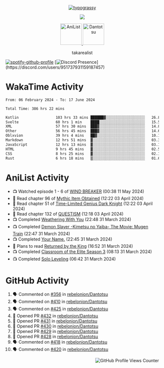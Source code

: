 <div align="center">
<a href="https://github.com/kawarimidoll/typograssy">
    <img alt="typograssy" src="https://typograssy.deno.dev/api?text=%E3%82%B8%E3%83%A7%E3%83%B3%E3%81%A7%E3%81%99%E3%80%82%E3%81%93%E3%82%93%E3%81%AB%E3%81%A1%E3%81%AF%20%20%5E%5E%20sup%20iam%20ibo%20--&&l0=none&l1=82d9d0&l2=027353&l3=038c4c&l4=01402e&bg=none&frame=none&speed=100&comment=">
</a>
</div>
<p align="center">
  <a href="https://skillicons.dev">
    <img src="https://skillicons.dev/icons?i=kotlin,figma,obsidian,androidstudio,vscode,css,html" />
  </a>
</p>

<p align="center">
    <a href="https://anilist.co/user/takarealist112/">
      <img src="https://i.imgur.com/LDvh7Lg.gif" alt="AniList" style="width: 70px; height: auto;">
    </a>
    <a href="https://discord.gg/4HPZ5nAWwM/">
      <img src="https://i.imgur.com/5o3Y9Jb.gif" alt="Dantotsu" style="width: 70px; height: auto;">
    </a>
</p>

<p align="center">
takarealist
</p>

[![spotify-github-profile](https://spotify-github-profile.vercel.app/api/view?uid=216np2gahwfhcjozqmzomew7i&cover_image=true&theme=novatorem&show_offline=true&background_color=121212&interchange=false&bar_color=53b14f&bar_color_cover=true)](https://spotify-github-profile.vercel.app/api/view?uid=216np2gahwfhcjozqmzomew7i&redirect=true)
[![Discord Presence](https://lanyard-profile-readme.vercel.app/api/951737931159187457?theme=dark&bg=Oe1116&animated=false&hideDiscrim=true&borderRadius=30px&idleMessage=currently%20offline...)](https://discord.com/users/951737931159187457)

# WakaTime Activity

<!--START_SECTION:waka-->

```txt
From: 06 February 2024 - To: 17 June 2024

Total Time: 386 hrs 22 mins

Kotlin                 103 hrs 33 mins ██████▓░░░░░░░░░░░░░░░░░░   26.80 %
Svelte                 60 hrs 1 min    ████░░░░░░░░░░░░░░░░░░░░░   15.54 %
XML                    57 hrs 30 mins  ███▓░░░░░░░░░░░░░░░░░░░░░   14.88 %
Other                  56 hrs 45 mins  ███▓░░░░░░░░░░░░░░░░░░░░░   14.69 %
Oblxvion               39 hrs 4 mins   ██▓░░░░░░░░░░░░░░░░░░░░░░   10.11 %
Markdown               12 hrs 51 mins  ▓░░░░░░░░░░░░░░░░░░░░░░░░   03.33 %
JavaScript             12 hrs 13 mins  ▓░░░░░░░░░░░░░░░░░░░░░░░░   03.17 %
HTML                   9 hrs 45 mins   ▓░░░░░░░░░░░░░░░░░░░░░░░░   02.53 %
CSS                    8 hrs 25 mins   ▓░░░░░░░░░░░░░░░░░░░░░░░░   02.18 %
Rust                   6 hrs 18 mins   ▒░░░░░░░░░░░░░░░░░░░░░░░░   01.63 %
```

<!--END_SECTION:waka-->

# AniList Activity

<!-- ANILIST_ACTIVITY:start -->

-   📺 Watched episode 1 - 6 of [WIND BREAKER](https://anilist.co/anime/163270) (00:38 11 May 2024)
-   📖 Read chapter 96 of [Mythic Item Obtained](https://anilist.co/manga/151025) (12:22 03 April 2024)
-   📖 Read chapter 51 of [Time-Limited Genius Dark Knight](https://anilist.co/manga/165182) (12:22 03 April 2024)
-   📖 Read chapter 132 of [QUESTISM](https://anilist.co/manga/140837) (12:18 03 April 2024)
-   📺 Completed [Weathering With You](https://anilist.co/anime/106286) (22:48 31 March 2024)
-   📺 Completed [Demon Slayer -Kimetsu no Yaiba- The Movie: Mugen Train](https://anilist.co/anime/112151) (22:47 31 March 2024)
-   📺 Completed [Your Name.](https://anilist.co/anime/21519) (22:45 31 March 2024)
-   📖 Plans to read [Returned by the King](https://anilist.co/manga/170724) (16:52 31 March 2024)
-   📺 Completed [Classroom of the Elite Season 3](https://anilist.co/anime/146066) (08:13 31 March 2024)
-   📺 Completed [Solo Leveling](https://anilist.co/anime/151807) (06:42 31 March 2024)

<!-- ANILIST_ACTIVITY:end -->

# GitHub Activity

<!--START_SECTION:activity-->

1. 🗣 Commented on [#356](https://github.com/rebelonion/Dantotsu/issues/356#issuecomment-2176112043) in [rebelonion/Dantotsu](https://github.com/rebelonion/Dantotsu)
2. 🗣 Commented on [#410](https://github.com/rebelonion/Dantotsu/issues/410#issuecomment-2176103854) in [rebelonion/Dantotsu](https://github.com/rebelonion/Dantotsu)
3. 🗣 Commented on [#425](https://github.com/rebelonion/Dantotsu/issues/425#issuecomment-2175708345) in [rebelonion/Dantotsu](https://github.com/rebelonion/Dantotsu)
4. 💪 Opened PR [#432](https://github.com/rebelonion/Dantotsu/pull/432) in [rebelonion/Dantotsu](https://github.com/rebelonion/Dantotsu)
5. 💪 Opened PR [#431](https://github.com/rebelonion/Dantotsu/pull/431) in [rebelonion/Dantotsu](https://github.com/rebelonion/Dantotsu)
6. 💪 Opened PR [#430](https://github.com/rebelonion/Dantotsu/pull/430) in [rebelonion/Dantotsu](https://github.com/rebelonion/Dantotsu)
7. 💪 Opened PR [#429](https://github.com/rebelonion/Dantotsu/pull/429) in [rebelonion/Dantotsu](https://github.com/rebelonion/Dantotsu)
8. 💪 Opened PR [#428](https://github.com/rebelonion/Dantotsu/pull/428) in [rebelonion/Dantotsu](https://github.com/rebelonion/Dantotsu)
9. 🗣 Commented on [#418](https://github.com/rebelonion/Dantotsu/pull/418#issuecomment-2163404103) in [rebelonion/Dantotsu](https://github.com/rebelonion/Dantotsu)
10. 🗣 Commented on [#420](https://github.com/rebelonion/Dantotsu/issues/420#issuecomment-2157335238) in [rebelonion/Dantotsu](https://github.com/rebelonion/Dantotsu)
<!--END_SECTION:activity-->

<div align="right">
    <img src="https://komarev.com/ghpvc/?username=sneazy-ibo&color=ff6e00&label=Counter&abbreviated=true" alt="GitHub Profile Views Counter">
</div>
